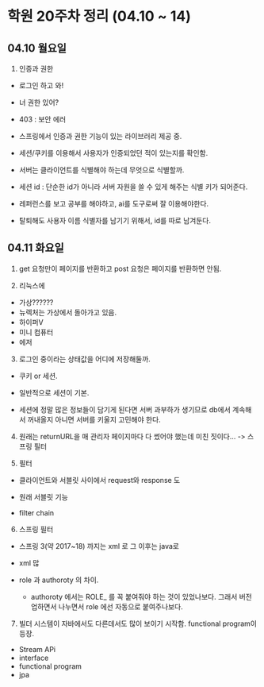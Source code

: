 # 학원 20주차 정리 (04.10 ~ 14)

## 04.10 월요일

1. 인증과 권한

- 로그인 하고 와!
- 너 권한 있어?
- 403 : 보안 에러

- 스프링에서 인증과 권한 기능이 있는 라이브러리 제공 중.

- 세션/쿠키를 이용해서 사용자가 인증되었던 적이 있는지를 확인함.

- 서버는 클라이언트를 식별해야 하는데 무엇으로 식별할까.
- 세션 id : 단순한 id가 아니라 서버 자원을 쓸 수 있게 해주는 식별 키가 되어준다.

- 레퍼런스를 보고 공부를 해야하고, ai를 도구로써 잘 이용해야한다.

- 탈퇴해도 사용자 이름 식별자를 남기기 위해서, id를 따로 남겨둔다.

## 04.11 화요일

1. get 요청만이 페이지를 반환하고 post 요청은 페이지를 반환하면 안됨.

2. 리눅스에

- 가상??????
- 뉴렉처는 가상에서 돌아가고 있음.
- 하이퍼V
- 미니 컴퓨터
- 에저

3. 로그인 중이라는 상태값을 어디에 저장해둘까.

- 쿠키 or 세션.
- 일반적으로 세션이 기본.

- 세션에 정말 많은 정보들이 담기게 된다면 서버 과부하가 생기므로 db에서 계속해서 꺼내올지
  아니면 서버를 키울지 고민해야 한다.

4. 원래는 returnURL을 매 관리자 페이지마다 다 썼어야 했는데 미친 짓이다... -> 스프링 필터

5. 필터

- 클라이언트와 서블릿 사이에서 request와 response 도
- 원래 서블릿 기능

- filter chain

6. 스프링 필터

- 스프링 3(약 2017~18) 까지는 xml 로 그 이후는 java로
- xml 많

- role 과 authoroty 의 차이.
  - authoroty 에서는 ROLE\_ 를 꼭 붙여줘야 하는 것이 있었나보다. 그래서 버전 업하면서 나누면서
    role 에선 자동으로 붙여주나보다.

7. 빌더 시스템이 자바에서도 다른데서도 많이 보이기 시작함. functional program이 등장.

- Stream APi
- interface
- functional program
- jpa
